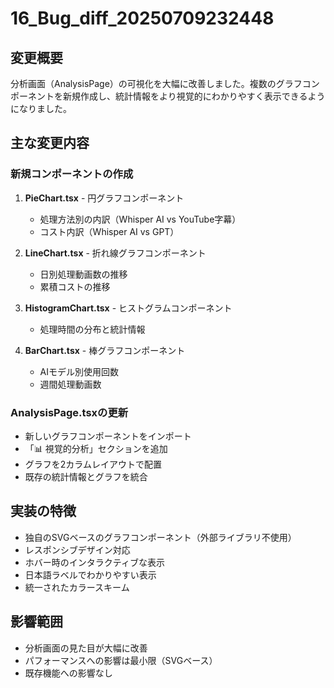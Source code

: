 # 16_Bug_diff_20250709232448

## 変更概要
分析画面（AnalysisPage）の可視化を大幅に改善しました。複数のグラフコンポーネントを新規作成し、統計情報をより視覚的にわかりやすく表示できるようになりました。

## 主な変更内容

### 新規コンポーネントの作成
1. **PieChart.tsx** - 円グラフコンポーネント
   - 処理方法別の内訳（Whisper AI vs YouTube字幕）
   - コスト内訳（Whisper AI vs GPT）

2. **LineChart.tsx** - 折れ線グラフコンポーネント
   - 日別処理動画数の推移
   - 累積コストの推移

3. **HistogramChart.tsx** - ヒストグラムコンポーネント
   - 処理時間の分布と統計情報

4. **BarChart.tsx** - 棒グラフコンポーネント
   - AIモデル別使用回数
   - 週間処理動画数

### AnalysisPage.tsxの更新
- 新しいグラフコンポーネントをインポート
- 「📊 視覚的分析」セクションを追加
- グラフを2カラムレイアウトで配置
- 既存の統計情報とグラフを統合

## 実装の特徴
- 独自のSVGベースのグラフコンポーネント（外部ライブラリ不使用）
- レスポンシブデザイン対応
- ホバー時のインタラクティブな表示
- 日本語ラベルでわかりやすい表示
- 統一されたカラースキーム

## 影響範囲
- 分析画面の見た目が大幅に改善
- パフォーマンスへの影響は最小限（SVGベース）
- 既存機能への影響なし